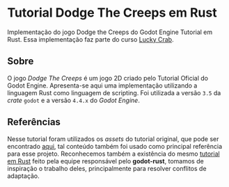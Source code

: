 # Tutorial Dodge The Creeps em Rust
Implementação do jogo Dodge the Creeps do Godot Engine Tutorial em Rust. Essa implementação faz parte do curso [Lucky Crab](https://github.com/ConwayUSP/Lucky_Crab).

## Sobre

O jogo _Dodge The Creeps_ é um jogo 2D criado pelo Tutorial Oficial do Godot Engine. Apresenta-se aqui uma implementação utilizando a linguagem Rust como linguagem de scripting. Foi utilizada a versão `3.5` da _crate_ `godot` e a versão `4.4.x` do _Godot_ _Engine_.

## Referências

Nesse tutorial foram utilizados os _assets_ do tutorial original, que pode ser encontrado [aqui](https://docs.godotengine.org/en/stable/getting_started/first_2d_game/index.html), tal conteúdo também foi usado como principal referência para esse projeto. Reconhecemos também a existência do mesmo [tutorial em Rust](https://github.com/godot-rust/demo-projects) feito pela equipe responsável pelo **godot-rust**, tomamos de inspiração o trabalho deles, principalmente para resolver conflitos de adaptação.


